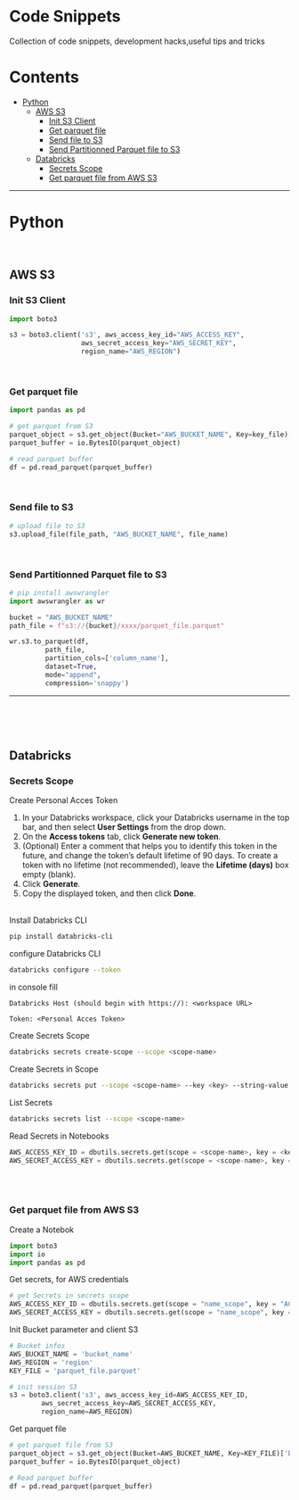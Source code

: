 # Code Snippets
Collection of code snippets, development hacks,useful tips and tricks

# Contents

* [Python](#python)
	* [AWS S3](#aws-s3)
		* [Init S3 Client](#init-s3-client)
		* [Get parquet file](#get-parquet-file)
		* [Send file to S3 ](#send-file-to-s3 )
		* [Send Partitionned Parquet file to S3](#send-partitionned-parquet-file-to-s3)
	* [Databricks](#databricks)
		* [Secrets Scope](#secrets-scope)
		* [Get parquet file from AWS S3](#get-parquet-file-from-aws-s3)

***
# Python 
&nbsp;


## AWS S3 
### Init S3 Client 
```python 
import boto3

s3 = boto3.client('s3', aws_access_key_id="AWS_ACCESS_KEY",
				  aws_secret_access_key="AWS_SECRET_KEY",
				  region_name="AWS_REGION")
```
&nbsp;

### Get parquet file 
```python
import pandas as pd

# get parquet from S3
parquet_object = s3.get_object(Bucket="AWS_BUCKET_NAME", Key=key_file)['Body'].read()
parquet_buffer = io.BytesIO(parquet_object)

# read parquet buffer
df = pd.read_parquet(parquet_buffer)
```
&nbsp;

### Send file to S3 
```python
# upload file to S3
s3.upload_file(file_path, "AWS_BUCKET_NAME", file_name)
```
&nbsp;

### Send Partitionned Parquet file to S3 
```python
# pip install awswrangler
import awswrangler as wr

bucket = "AWS_BUCKET_NAME"
path_file = f"s3://{bucket}/xxxx/parquet_file.parquet"

wr.s3.to_parquet(df,
		 path_file,
		 partition_cols=['column_name'], 
		 dataset=True,
		 mode="append", 
		 compression='snappy')
```
***
\
&nbsp;
\
&nbsp;

## Databricks
### Secrets Scope

Create Personal Acces Token 
  1. In your Databricks workspace, click your Databricks username in the top bar, and then select **User Settings** from the drop down.
  2.  On the **Access tokens** tab, click **Generate new token**.
  3.  (Optional) Enter a comment that helps you to identify this token in the future, and change the token’s default lifetime of 90 days. To create a token with no lifetime (not recommended),   leave the **Lifetime (days)** box empty (blank).
  4.  Click **Generate**.    
  5.  Copy the displayed token, and then click **Done**.
\
&nbsp;

Install Databricks CLI 
```bash 
pip install databricks-cli
```

configure Databricks CLI 
```bash 
databricks configure --token
```

in console fill
```console 
Databricks Host (should begin with https://): <workspace URL>

Token: <Personal Acces Token>
```

Create Secrets Scope 
```bash 
databricks secrets create-scope --scope <scope-name>
```

Create Secrets in Scope
```bash 
databricks secrets put --scope <scope-name> --key <key> --string-value <value> 
```

List Secrets 
```bash 
databricks secrets list --scope <scope-name>
```

Read Secrets in Notebooks 
```python 
AWS_ACCESS_KEY_ID = dbutils.secrets.get(scope = <scope-name>, key = <key>)
AWS_SECRET_ACCESS_KEY = dbutils.secrets.get(scope = <scope-name>, key = <key>)
```

&nbsp;
\
&nbsp;


### Get parquet file from AWS S3 
Create a Notebok 

```python 
import boto3
import io
import pandas as pd
```

Get secrets, for AWS credentials
```python 
# get Secrets in secrets scope
AWS_ACCESS_KEY_ID = dbutils.secrets.get(scope = "name_scope", key = "ACCESS_KEY_ID")
AWS_SECRET_ACCESS_KEY = dbutils.secrets.get(scope = "name_scope", key = "SECRET_KEY")
```

Init Bucket parameter and client S3 
```python
# Bucket infos 
AWS_BUCKET_NAME = 'bucket_name'
AWS_REGION = 'region'
KEY_FILE = 'parquet_file.parquet'

# init session S3 
s3 = boto3.client('s3', aws_access_key_id=AWS_ACCESS_KEY_ID,
		aws_secret_access_key=AWS_SECRET_ACCESS_KEY,
		region_name=AWS_REGION)
```

Get parquet file 
```python
# get parquet file from S3
parquet_object = s3.get_object(Bucket=AWS_BUCKET_NAME, Key=KEY_FILE)['Body'].read()
parquet_buffer = io.BytesIO(parquet_object)

# Read parquet buffer 
df = pd.read_parquet(parquet_buffer)
```

